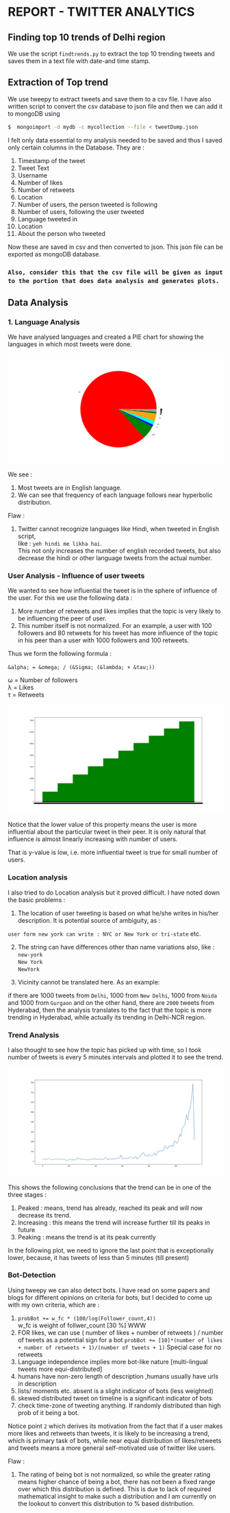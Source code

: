 # REPORT - TWITTER ANALYTICS


## Finding top 10 trends of Delhi region

We use the script `findtrends.py` to extract the top 10 trending tweets and saves them in a text file with date-and time stamp.

## Extraction of Top trend

We use tweepy to extract tweets and save them to a csv file. I have also written script to convert the csv database to json file and then we can add it to mongoDB using 

```bash
$  mongoimport -d mydb -c mycollection --file < tweetDump.json
```

I felt only data essential to my analysis needed to be saved and thus I saved only certain columns in the Database. They are : 

1. Timestamp of the tweet
2. Tweet Text
3. Username 
4. Number of likes
5. Number of retweets
6. Location 
7. Number of users, the person tweeted is following
8. Number of users, following the user tweeted
9. Language tweeted in 
10. Location
11. About the person who tweeted

Now these are saved in csv and then converted to json. This json file can be exported as mongoDB database.

### `Also, consider this that the csv file will be given as input to the portion that does data analysis and generates plots.`


## Data Analysis

### 1. Language Analysis

We have analysed languages and created a PIE chart for showing the languages in which most tweets were done. 


![lang-pie](./LanguageShare.png)

We see : 

1. Most tweets are in English language.
2. We can see that frequency of each language follows near hyperbolic distribution.

Flaw : 

1. Twitter cannot recognize languages like Hindi, when tweeted in English script,   
like : `yeh hindi me likha hai`.   
This not only increases the number of english recorded tweets, but also decrease the hindi or other language tweets from the actual number.

### User Analysis - Influence of user tweets

We wanted to see how influential the tweet is in the sphere of influence of the user. For this we use the following data : 

1. More number of retweets and likes implies that the topic is very likely to be influencing the peer of user.
2. This number itself is not normalized. For an example, a user with 100 followers and 80 retweets for his tweet has more influence of the topic in his peer than a user with 1000 followers and 100 retweets.

Thus we form the following formula : 

`&alpha; = &omega; / (&Sigma; (&lambda; + &tau;))  `

&omega; = Number of followers   
&lambda; = Likes    
&tau; = Retweets

![peer-impact](./PeerImpact.png)


Notice that the lower value of this property means the user is more influential about the particular tweet in their peer. It is only natural that influence is almost linearly increasing with number of users.

That is y-value is low, i.e. more influential tweet is true for small number of users.


### Location analysis

I also tried to do Location analysis but it proved difficult. I have noted down the basic problems : 

1. The location of user tweeting is based on what he/she writes in his/her description. It is potential source of ambiguity, as : 

`user form new york can write : NYC or New York or tri-state` etc.

2. The string can have differences other than name variations also, like :  
`new-york`  
`New York`  
`NewYork`   

3. Vicinity cannot be translated here. As an example:

if there are 1000 tweets from `Delhi`, 1000 from `New Delhi`, 1000 from `Noida` and 1000 from `Gurgaon` and on the other hand, there are `2000` tweets from Hyderabad, then the analysis translates to the fact that the topic is more trending in Hyderabad, while actually its trending in Delhi-NCR region.

### Trend Analysis

I also thought to see how the topic has picked up with time, so I took number of tweets is every 5 minutes intervals and plotted it to see the trend.

![trend-plot](./trendTimer.png)

This shows the following conclusions that the trend can be in one of the three stages : 

1. Peaked : means, trend has already, reached its peak and will now decrease its trend.
2. Increasing : this means the trend will increase further till its peaks in future
3. Peaking : means the trend is at its peak currently 

In the following plot, we need to ignore the last point that is exceptionally lower, because, it has tweets of less than 5 minutes (till present)

### Bot-Detection 


Using tweepy we can also detect bots. I have read on some papers and blogs for different opinions on criteria for bots, but I decided to come up with my own criteria, which are :  
1. `probBot += w_fc * (100/log(Follower_count,4))`    
w_fc is weight of follwer_count  [30 %]
WWW
2. FOR likes, we can use ( number of likes + number of retweets ) / number of tweets as a potential sign for a bot
`probBot += [10]*(number of likes + number of retweets + 1)/(number of tweets + 1)`   Special case for no retweets
3. Language independence implies more bot-like nature [multi-lingual tweets more equi-distributed]
4. humans have non-zero length of description  ,humans usually have urls in description
5. lists/ moments etc. absent is a slight indicator of bots (less weighted)    
6. skewed distributed tweet on timeline is a significant indicator of bots
7. check time-zone of tweeting anything. If randomly distributed than high prob of it being a bot.

Notice point `2` which derives its motivation from the fact that if a user makes more likes and retweets than tweets, it is likely to be increasing a trend, which is primary task of bots, while near equal distribution of likes/retweets and tweets means a more general self-motivated use of twitter like users.


Flaw : 
1. The rating of being bot is not normalized, so while the greater rating means higher chance of being a bot, there has not been a fixed range over which this distribution is defined. This is due to lack of required mathematical insight to make such a distribution and I am currently on the lookout to convert this distribution to % based distribution.